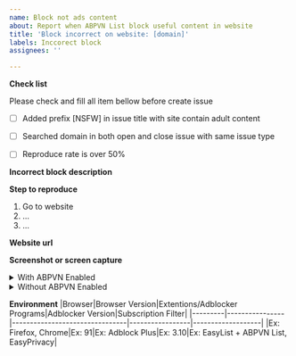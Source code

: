 ```yaml
---
name: Block not ads content
about: Report when ABPVN List block useful content in website
title: 'Block incorrect on website: [domain]'
labels: Inccorect block
assignees: ''

---
```


**Check list**

Please check and fill all item bellow before create issue

- [ ] Added prefix [NSFW] in issue title with site contain adult content

- [ ] Searched domain in both open and close issue with same issue type

- [ ] Reproduce rate is over 50%

**Incorrect block description**
<!-- Tell about incorrect block here -->

**Step to reproduce**
1. Go to website
2. ...
3. ...

**Website url**
<!-- Place direct website url contains ads -->
<!-- Ex: https://example.com -->

**Screenshot or screen capture**
<!-- Please allway keep screenshot or screen capture inside details tag bellow-->
<details>
<summary>With ABPVN Enabled</summary>
<!-- Add your screenshot or screen capture when ABPVN Enable -->

<!-- Ex: ![Image name](imageUrl) -->
</details>
<details>
<summary>Without ABPVN Enabled</summary>
<!-- Add your screenshot or screen capture when ABPVN Disabled -->

<!-- Ex: ![image name](imageUrl) -->
</details>

**Environment**
|Browser|Browser Version|Extentions/Adblocker Programs|Adblocker Version|Subscription Filter|
|---------|----------------|--------------------------------|-----------------|-------------------|
|Ex: Firefox, Chrome|Ex: 91|Ex: Adblock Plus|Ex: 3.10|Ex: EasyList + ABPVN List, EasyPrivacy|
